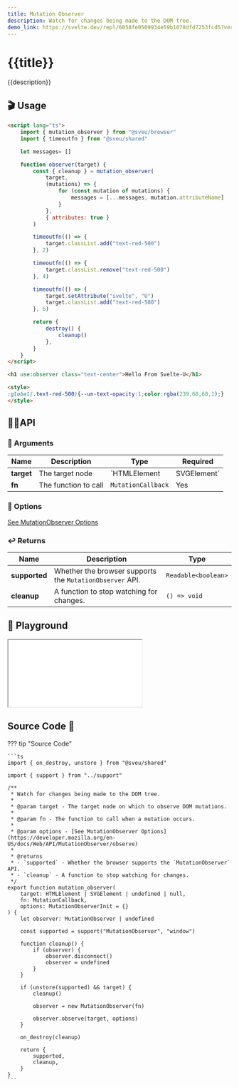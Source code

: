 ```yaml
---
title: Mutation Observer
description: Watch for changes being made to the DOM tree.
demo_link: https://svelte.dev/repl/6058fe0509934e59b1078dfd7253fcd5?version=3.55.1
---
```


# {{title}}

{{description}}

## 🎬 Usage

```html hl_lines="2 8-16"
<script lang="ts">
    import { mutation_observer } from "@sveu/browser"
    import { timeoutfn } from "@sveu/shared"

    let messages= []

    function observer(target) {
        const { cleanup } = mutation_observer(
            target,
            (mutations) => {
                for (const mutation of mutations) {
                    messages = [...messages, mutation.attributeName]
                }
            },
            { attributes: true }
        )

        timeoutfn(() => {
            target.classList.add("text-red-500")
        }, 2)

        timeoutfn(() => {
            target.classList.remove("text-red-500")
        }, 4)

        timeoutfn(() => {
            target.setAttribute("svelte", "U")
            target.classList.add("text-red-500")
        }, 6)

        return {
            destroy() {
                cleanup()
            },
        }
    }
</script>

<h1 use:observer class="text-center">Hello From Svelte-U</h1>

<style>
:global(.text-red-500){--un-text-opacity:1;color:rgba(239,68,68,1);}
</style>
```

## 👩‍💻API

### 👻 Arguments

| Name            | Description              | Type                              | Required |
| --------------- | -----------------------  | --------------------------------- | -------- |
| **target**      | The target node          | `HTMLElement | SVGElement`        | Yes      |
| **fn**          | The function to call     | `MutationCallback`                | Yes      |

### 🙈 Options

[See MutationObserver Options](https://developer.mozilla.org/en-US/docs/Web/API/MutationObserver/observe)

### ↩️ Returns

| Name            | Description              | Type                              |
| --------------- | -----------------------  | --------------------------------- |
| **supported**   | Whether the browser supports the `MutationObserver` API. | `Readable<boolean>` |
| **cleanup**     | A function to stop watching for changes. | `() => void` |

## 🧪 Playground

<iframe class="h-120 w-full" src="{{demo_link}}"></iframe>

## Source Code 👀

??? tip "Source Code"

    ```ts
    import { on_destroy, unstore } from "@sveu/shared"

    import { support } from "../support"

    /**
     * Watch for changes being made to the DOM tree.
     *
     * @param target - The target node on which to observe DOM mutations.
     *
     * @param fn - The function to call when a mutation occurs.
     *
     * @param options - [See MutationObserver Options](https://developer.mozilla.org/en-US/docs/Web/API/MutationObserver/observe)
     *
     * @returns
     * - `supported` - Whether the browser supports the `MutationObserver` API.
     * - `cleanup` - A function to stop watching for changes.
     */
    export function mutation_observer(
        target: HTMLElement | SVGElement | undefined | null,
        fn: MutationCallback,
        options: MutationObserverInit = {}
    ) {
        let observer: MutationObserver | undefined

        const supported = support("MutationObserver", "window")

        function cleanup() {
            if (observer) {
                observer.disconnect()
                observer = undefined
            }
        }

        if (unstore(supported) && target) {
            cleanup()

            observer = new MutationObserver(fn)

            observer.observe(target, options)
        }

        on_destroy(cleanup)

        return {
            supported,
            cleanup,
        }
    }
    ```
